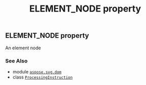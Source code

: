 ﻿---
title: ELEMENT_NODE property
second_title: Aspose.SVG for Python via .NET API References
description: 
type: docs
weight: 300
url: /python-net/aspose.svg.dom/processinginstruction/element_node/
is_root: false
---

## ELEMENT_NODE property


An element node

### See Also
* module [`aspose.svg.dom`](../../)
* class [`ProcessingInstruction`](/svg/python-net/aspose.svg.dom/processinginstruction)
